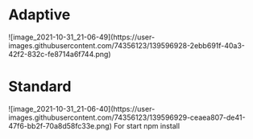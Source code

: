 <h1>Adaptive</h1>
![image_2021-10-31_21-06-49](https://user-images.githubusercontent.com/74356123/139596928-2ebb691f-40a3-42f2-832c-fe8714a6f744.png)
<h1>Standard</h1>
![image_2021-10-31_21-06-40](https://user-images.githubusercontent.com/74356123/139596929-ceaea807-de41-47f6-bb2f-70a8d58fc33e.png)
For start
npm install
